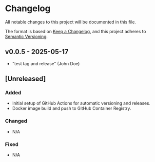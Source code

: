 # Changelog

All notable changes to this project will be documented in this file.

The format is based on [Keep a Changelog](https://keepachangelog.com/en/1.0.0/),
and this project adheres to [Semantic Versioning](https://semver.org/).

## v0.0.5 - 2025-05-17

- "test tag and release" (John Doe)

## [Unreleased]

### Added

- Initial setup of GitHub Actions for automatic versioning and releases.
- Docker image build and push to GitHub Container Registry.

### Changed

- N/A

### Fixed

- N/A
